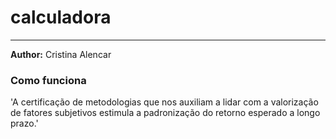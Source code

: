 # calculadora

---
**Author:** Cristina Alencar


### Como funciona
 'A certificação de metodologias que nos auxiliam a lidar com a valorização de fatores subjetivos 
 estimula a padronização do retorno esperado a longo prazo.'
